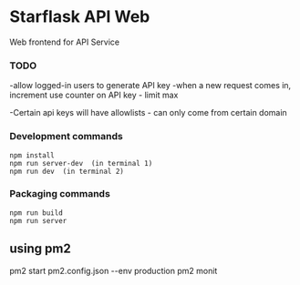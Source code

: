 # Starflask API Web
 
Web frontend for API Service
 

 


### TODO
 
-allow logged-in users to generate API key 
-when a new request comes in, increment use counter on API key - limit max  

-Certain api keys will have allowlists - can only come from certain domain 






### Development commands
```
npm install
npm run server-dev  (in terminal 1)
npm run dev  (in terminal 2)
```

### Packaging commands
```
npm run build
npm run server
```


## using pm2

 pm2 start pm2.config.json --env production 
pm2 monit 